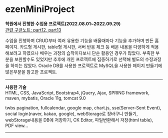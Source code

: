 # ezenMiniProject
__학원에서 진행한 수업용 프로젝트(2022.08.01~2022.09.29)__   
[관련 구글노트: part12, part13](https://drive.google.com/drive/folders/1_u3TrhhxDfS89NH5k8XnWs-cRzUH1M46?usp=sharing, "Google note")   

수업을 진행하며 CRUD부터 여러 유용한 기능을 배울때마다 기능을 추가하며 만든 홈페이지. 카드형 게시판, table형 게시판, 서버 반응 체크 등 배운 내용을 다양하게 적용해보려고 하였으나 배우는 과정의 습작이다보니 단순 활용인 경우가 많았다. 부족한 부분을 보완할수도 있었지만 추후에 개인 프로젝트에 집중하기로 선택해 별도의 수정과정을 하지는 않았다. Oracle DB를 사용한 프로젝트로 MySQL을 사용한 페이지 만들기에 많은부분을 참고한 프로젝트.

***
__사용한 기술__   
HTML, CSS, JavaScript, Bootstrap4, jQuery, Ajax, SPRING framework, maven, mybatis, Oracle 11g, tomcat 9.0   
   
twbs pagination, fullcalendar, google map, chart.js, sse(Server-Sent Event), social login(naver, kakao, google), webStorage로 장바구니 만들기, webStorage내용을 DB에 저장하기, CK Editor, 파일변환해서 저장(html table), PDF view...

***


